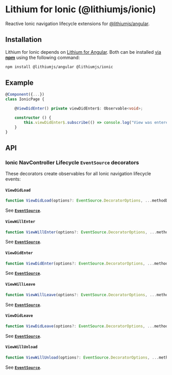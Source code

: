 # Lithium for Ionic (@lithiumjs/ionic)

Reactive Ionic navigation lifecycle extensions for [@lithiumjs/angular](https://github.com/lVlyke/lithium-angular).

## Installation

Lithium for Ionic depends on [Lithium for Angular](https://github.com/lVlyke/lithium-angular). Both can be installed [via **npm**](https://www.npmjs.com/package/@lithiumjs/ionic) using the following command:

```bash
npm install @lithiumjs/angular @lithiumjs/ionic
```

## Example

```ts
@Component({...})
class IonicPage {

    @ViewDidEnter() private viewDidEnter$: Observable<void>;

    constructor () {
        this.viewDidEnter$.subscribe(() => console.log("View was entered."));
    }
}
```

## API

### Ionic NavController Lifecycle ```EventSource``` decorators

These decorators create observables for all Ionic navigation lifecycle events:

#### ```ViewDidLoad```

```ts
function ViewDidLoad(options?: EventSource.DecoratorOptions, ...methodDecorators: MethodDecorator[]): PropertyDecorator
```

See [**```EventSource```**](https://github.com/lVlyke/lithium-angular#eventsource-1).

#### ```ViewWillEnter```

```ts
function ViewWillEnter(options?: EventSource.DecoratorOptions, ...methodDecorators: MethodDecorator[]): PropertyDecorator
```

See [**```EventSource```**](https://github.com/lVlyke/lithium-angular#eventsource-1).

#### ```ViewDidEnter```

```ts
function ViewDidEnter(options?: EventSource.DecoratorOptions, ...methodDecorators: MethodDecorator[]): PropertyDecorator
```

See [**```EventSource```**](https://github.com/lVlyke/lithium-angular#eventsource-1).

#### ```ViewWillLeave```

```ts
function ViewWillLeave(options?: EventSource.DecoratorOptions, ...methodDecorators: MethodDecorator[]): PropertyDecorator
```

See [**```EventSource```**](https://github.com/lVlyke/lithium-angular#eventsource-1).

#### ```ViewDidLeave```

```ts
function ViewDidLeave(options?: EventSource.DecoratorOptions, ...methodDecorators: MethodDecorator[]): PropertyDecorator
```

See [**```EventSource```**](https://github.com/lVlyke/lithium-angular#eventsource-1).

#### ```ViewWillUnload```

```ts
function ViewWillUnload(options?: EventSource.DecoratorOptions, ...methodDecorators: MethodDecorator[]): PropertyDecorator
```

See [**```EventSource```**](https://github.com/lVlyke/lithium-angular#eventsource-1).